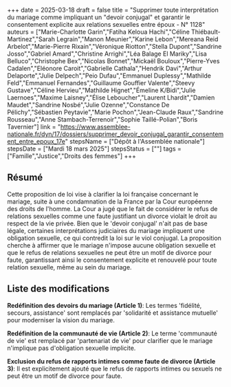 +++
date = 2025-03-18
draft = false
title = "Supprimer toute interprétation du mariage comme impliquant un \"devoir conjugal\" et garantir le consentement explicite aux relations sexuelles entre époux - N° 1128"
auteurs = ["Marie-Charlotte Garin","Fatiha Keloua Hachi","Céline Thiébault-Martinez","Sarah Legrain","Manon Meunier","Karine Lebon","Mereana Reid Arbelot","Marie-Pierre Rixain","Véronique Riotton","Stella Dupont","Sandrine Josso","Gabriel Amard","Christine Arrighi","Léa Balage El Mariky","Lisa Belluco","Christophe Bex","Nicolas Bonnet","Mickaël Bouloux","Pierre-Yves Cadalen","Eléonore Caroit","Gabrielle Cathala","Hendrik Davi","Arthur Delaporte","Julie Delpech","Peio Dufau","Emmanuel Duplessy","Mathilde Feld","Emmanuel Fernandes","Guillaume Gouffier Valente","Steevy Gustave","Céline Hervieu","Mathilde Hignet","Émeline K/Bidi","Julie Laernoes","Maxime Laisney","Élise Leboucher","Laurent Lhardit","Damien Maudet","Sandrine Nosbé","Julie Ozenne","Constance De Pélichy","Sébastien Peytavie","Marie Pochon","Jean-Claude Raux","Sandrine Rousseau","Anne Stambach-Terrenoir","Sophie Taillé-Polian","Boris Tavernier"]
link = "https://www.assemblee-nationale.fr/dyn/17/dossiers/supprimer_devoir_conjugal_garantir_consentement_entre_epoux_17e"
stepsName = ["Dépôt à l'Assemblée nationale"]
stepsDate = ["Mardi 18 mars 2025"]
stepsStatus = [""]
tags = ["Famille","Justice","Droits des femmes"]
+++

## Résumé

Cette proposition de loi vise à clarifier la loi française concernant le mariage, suite à une condamnation de la France par la Cour européenne des droits de l'homme. La Cour a jugé que le fait de considérer le refus de relations sexuelles comme une faute justifiant un divorce violait le droit au respect de la vie privée. Bien que le 'devoir conjugal' n'ait pas de base légale, certaines interprétations judiciaires du mariage impliquent une obligation sexuelle, ce qui contredit la loi sur le viol conjugal. La proposition cherche à affirmer que le mariage n'impose aucune obligation sexuelle et que le refus de relations sexuelles ne peut être un motif de divorce pour faute, garantissant ainsi le consentement explicite et renouvelé pour toute relation sexuelle, même au sein du mariage.

## Liste des modifications

**Redéfinition des devoirs du mariage (Article 1)**: Les termes 'fidélité, secours, assistance' sont remplacés par 'solidarité et assistance mutuelle' pour moderniser la vision du mariage.

**Redéfinition de la communauté de vie (Article 2)**: Le terme 'communauté de vie' est remplacé par 'partenariat de vie' pour clarifier que le mariage n'implique pas d'obligation sexuelle implicite.

**Exclusion du refus de rapports intimes comme faute de divorce (Article 3)**: Il est explicitement ajouté que le refus de rapports intimes ou sexuels ne peut être un motif de divorce pour faute.

